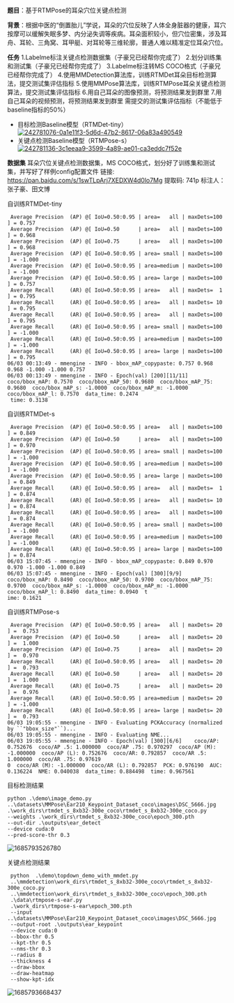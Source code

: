 **题目**：基于RTMPose的耳朵穴位关键点检测

**背景**：根据中医的“倒置胎儿”学说，耳朵的穴位反映了人体全身脏器的健康，耳穴按摩可以缓解失眠多梦、内分泌失调等疾病。耳朵面积较小，但穴位密集，涉及耳舟、耳轮、三角窝、耳甲艇、对耳轮等三维轮廓，普通人难以精准定位耳朵穴位。

**任务**
1.Labelme标注关键点检测数据集（子豪兄已经帮你完成了）
2.划分训练集和测试集（子豪兄已经帮你完成了）
3.Labelme标注转MS COCO格式（子豪兄已经帮你完成了）
4.使用MMDetection算法库，训练RTMDet耳朵目标检测算法，提交测试集评估指标
5.使用MMPose算法库，训练RTMPose耳朵关键点检测算法，提交测试集评估指标
6.用自己耳朵的图像预测，将预测结果发到群里
7.用自己耳朵的视频预测，将预测结果发到群里
需提交的测试集评估指标（不能低于baseline指标的50%）

- 目标检测Baseline模型（RTMDet-tiny）
  [![242781076-0a1e11f3-5d6d-47b2-8617-06a83a490549](https://user-images.githubusercontent.com/18253636/242839237-e5b8d605-05f3-4e66-a33b-1ce8f8131574.jpg)](https://user-images.githubusercontent.com/18253636/242839237-e5b8d605-05f3-4e66-a33b-1ce8f8131574.jpg)
- 关键点检测Baseline模型（RTMPose-s）
  [![242781136-3c1eeaa9-3599-4a89-ae01-ca3eddc7f52e](https://user-images.githubusercontent.com/18253636/242839254-171bbd5d-b630-46a7-9df1-8eadb1034b19.png)](https://user-images.githubusercontent.com/18253636/242839254-171bbd5d-b630-46a7-9df1-8eadb1034b19.png)

**数据集**
耳朵穴位关键点检测数据集，MS COCO格式，划分好了训练集和测试集，并写好了样例config配置文件
链接: <https://pan.baidu.com/s/1swTLpArj7XEDXW4d0lo7Mg> 提取码: 741p
标注人：张子豪、田文博



自训练RTMDet-tiny

```shell
 Average Precision  (AP) @[ IoU=0.50:0.95 | area=   all | maxDets=100 ] = 0.757
 Average Precision  (AP) @[ IoU=0.50      | area=   all | maxDets=100 ] = 0.968
 Average Precision  (AP) @[ IoU=0.75      | area=   all | maxDets=100 ] = 0.968
 Average Precision  (AP) @[ IoU=0.50:0.95 | area= small | maxDets=100 ] = -1.000
 Average Precision  (AP) @[ IoU=0.50:0.95 | area=medium | maxDets=100 ] = -1.000
 Average Precision  (AP) @[ IoU=0.50:0.95 | area= large | maxDets=100 ] = 0.757
 Average Recall     (AR) @[ IoU=0.50:0.95 | area=   all | maxDets=  1 ] = 0.795
 Average Recall     (AR) @[ IoU=0.50:0.95 | area=   all | maxDets= 10 ] = 0.795
 Average Recall     (AR) @[ IoU=0.50:0.95 | area=   all | maxDets=100 ] = 0.795
 Average Recall     (AR) @[ IoU=0.50:0.95 | area= small | maxDets=100 ] = -1.000
 Average Recall     (AR) @[ IoU=0.50:0.95 | area=medium | maxDets=100 ] = -1.000
 Average Recall     (AR) @[ IoU=0.50:0.95 | area= large | maxDets=100 ] = 0.795
06/03 00:13:49 - mmengine - INFO - bbox_mAP_copypaste: 0.757 0.968 0.968 -1.000 -1.000 0.757
06/03 00:13:49 - mmengine - INFO - Epoch(val) [200][11/11]    coco/bbox_mAP: 0.7570  coco/bbox_mAP_50: 0.9680  coco/bbox_mAP_75: 0.9680  coco/bbox_mAP_s: -1.0000  coco/bbox_mAP_m: -1.0000  coco/bbox_mAP_l: 0.7570  data_time: 0.2474 
 time: 0.3138
```



自训练RTMDet-s

```shell
 Average Precision  (AP) @[ IoU=0.50:0.95 | area=   all | maxDets=100 ] = 0.849
 Average Precision  (AP) @[ IoU=0.50      | area=   all | maxDets=100 ] = 0.970
 Average Precision  (AP) @[ IoU=0.50:0.95 | area= small | maxDets=100 ] = -1.000
 Average Precision  (AP) @[ IoU=0.50:0.95 | area=medium | maxDets=100 ] = -1.000
 Average Precision  (AP) @[ IoU=0.50:0.95 | area= large | maxDets=100 ] = 0.849
 Average Recall     (AR) @[ IoU=0.50:0.95 | area=   all | maxDets=  1 ] = 0.874
 Average Recall     (AR) @[ IoU=0.50:0.95 | area=   all | maxDets= 10 ] = 0.874
 Average Recall     (AR) @[ IoU=0.50:0.95 | area=   all | maxDets=100 ] = 0.874
 Average Recall     (AR) @[ IoU=0.50:0.95 | area= small | maxDets=100 ] = -1.000
 Average Recall     (AR) @[ IoU=0.50:0.95 | area=medium | maxDets=100 ] = -1.000
 Average Recall     (AR) @[ IoU=0.50:0.95 | area= large | maxDets=100 ] = 0.874
06/03 15:07:45 - mmengine - INFO - bbox_mAP_copypaste: 0.849 0.970 0.970 -1.000 -1.000 0.849
06/03 15:07:45 - mmengine - INFO - Epoch(val) [300][9/9]    coco/bbox_mAP: 0.8490  coco/bbox_mAP_50: 0.9700  coco/bbox_mAP_75: 0.9700  coco/bbox_mAP_s: -1.0000  coco/bbox_mAP_m: -1.0000  coco/bbox_mAP_l: 0.8490  data_time: 0.0940  t
ime: 0.1621
```



自训练RTMPose-s

```shell
 Average Precision  (AP) @[ IoU=0.50:0.95 | area=   all | maxDets= 20 ] =  0.753
 Average Precision  (AP) @[ IoU=0.50      | area=   all | maxDets= 20 ] =  1.000
 Average Precision  (AP) @[ IoU=0.75      | area=   all | maxDets= 20 ] =  0.970
 Average Recall     (AR) @[ IoU=0.50:0.95 | area=   all | maxDets= 20 ] =  0.793
 Average Recall     (AR) @[ IoU=0.50      | area=   all | maxDets= 20 ] =  1.000
 Average Recall     (AR) @[ IoU=0.75      | area=   all | maxDets= 20 ] =  0.976
 Average Recall     (AR) @[ IoU=0.50:0.95 | area=medium | maxDets= 20 ] = -1.000
 Average Recall     (AR) @[ IoU=0.50:0.95 | area= large | maxDets= 20 ] =  0.793
06/03 19:05:55 - mmengine - INFO - Evaluating PCKAccuracy (normalized by ``"bbox_size"``)...
06/03 19:05:55 - mmengine - INFO - Evaluating NME...
06/03 19:05:55 - mmengine - INFO - Epoch(val) [300][6/6]    coco/AP: 0.752676  coco/AP .5: 1.000000  coco/AP .75: 0.970297  coco/AP (M): -1.000000  coco/AP (L): 0.752676  coco/AR: 0.792857  coco/AR .5: 1.000000  coco/AR .75: 0.97619
0  coco/AR (M): -1.000000  coco/AR (L): 0.792857  PCK: 0.976190  AUC: 0.136224  NME: 0.040038  data_time: 0.884498  time: 0.967561
```



目标检测结果

```shell
python .\demo\image_demo.py
..\datasets\MMPose\Ear210_Keypoint_Dataset_coco\images\DSC_5666.jpg
.\work_dirs\rtmdet_s_8xb32-300e_coco\rtmdet_s_8xb32-300e_coco.py
--weights .\work_dirs\rtmdet_s_8xb32-300e_coco\epoch_300.pth
--out-dir .\outputs\ear_detect
--device cuda:0
--pred-score-thr 0.3
```

![1685793526780](C:\Users\LYY\AppData\Roaming\Typora\typora-user-images\1685793526780.png)



关键点检测结果

```shell
 python  .\demo\topdown_demo_with_mmdet.py 
 ..\mmdetection\work_dirs\rtmdet_s_8xb32-300e_coco\rtmdet_s_8xb32-300e_coco.py
 ..\mmdetection\work_dirs\rtmdet_s_8xb32-300e_coco\epoch_300.pth 
 .\data\rtmpose-s-ear.py 
 .\work_dirs\rtmpose-s-ear\epoch_300.pth 
 --input ..\datasets\MMPose\Ear210_Keypoint_Dataset_coco\images\DSC_5666.jpg 
 --output-root .\outputs\ear_keypoint 
 --device cuda:0 
 --bbox-thr 0.5 
 --kpt-thr 0.5 
 --nms-thr 0.3 
 --radius 8 
 --thickness 4 
 --draw-bbox 
 --draw-heatmap 
 --show-kpt-idx
```

![1685793668437](C:\Users\LYY\AppData\Roaming\Typora\typora-user-images\1685793668437.png)

